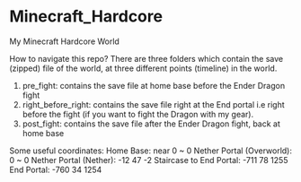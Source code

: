 # Minecraft_Hardcore
My Minecraft Hardcore World

How to navigate this repo?
There are three folders which contain the save (zipped) file of the world,
at three different points (timeline) in the world.
1. pre_fight: contains the save file at home base before the Ender Dragon fight
2. right_before_right: contains the save file right at the End portal i.e right before the fight (if you want to fight the Dragon with my gear).
3. post_fight: contains the save file after the Ender Dragon fight, back at home base

Some useful coordinates:
Home Base: near 0 ~ 0
Nether Portal (Overworld): 0 ~ 0
Nether Portal (Nether): -12 47 -2
Staircase to End Portal: -711 78 1255
End Portal: -760 34 1254
